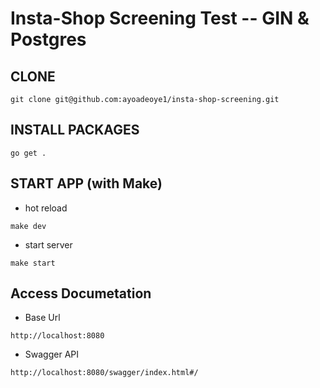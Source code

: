 # Insta-Shop Screening Test -- GIN & Postgres

## CLONE

```shell
git clone git@github.com:ayoadeoye1/insta-shop-screening.git
```

## INSTALL PACKAGES

```shell
go get .
```

## START APP (with Make)

- hot reload
```shell
make dev
```

- start server
```shell
make start
```

## Access Documetation

- Base Url
```
http://localhost:8080 
```

- Swagger API
```
http://localhost:8080/swagger/index.html#/
```
